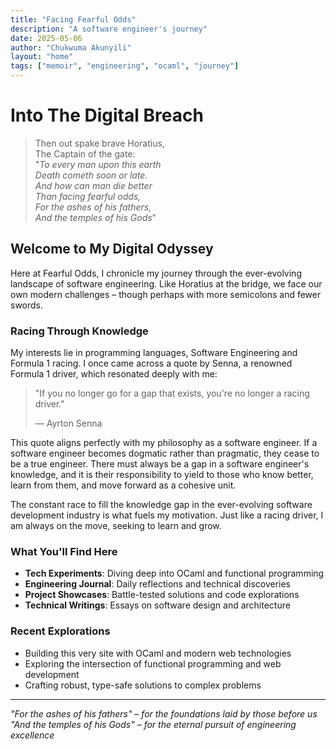```yaml
---
title: "Facing Fearful Odds"
description: "A software engineer's journey"
date: 2025-05-06
author: "Chukwuma Akunyili"
layout: "home"
tags: ["memoir", "engineering", "ocaml", "journey"]
---
```


# Into The Digital Breach

> Then out spake brave Horatius,  
> The Captain of the gate:  
> "*To every man upon this earth  
> Death cometh soon or late.  
> And how can man die better  
> Than facing fearful odds,  
> For the ashes of his fathers,  
> And the temples of his Gods*"

## Welcome to My Digital Odyssey

Here at Fearful Odds, I chronicle my journey through the ever-evolving landscape of software engineering. Like Horatius at the bridge, we face our own modern challenges – though perhaps with more semicolons and fewer swords.

### Racing Through Knowledge

My interests lie in programming languages, Software Engineering and Formula 1 racing. I once came across a quote by Senna, a renowned Formula 1 driver, which resonated deeply with me:

> "If you no longer go for a gap that exists, you're no longer a racing driver."
>
> — Ayrton Senna

This quote aligns perfectly with my philosophy as a software engineer. If a software engineer becomes dogmatic rather than pragmatic, they cease to be a true engineer. There must always be a gap in a software engineer's knowledge, and it is their responsibility to yield to those who know better, learn from them, and move forward as a cohesive unit.

The constant race to fill the knowledge gap in the ever-evolving software development industry is what fuels my motivation. Just like a racing driver, I am always on the move, seeking to learn and grow.

### What You'll Find Here

- **Tech Experiments**: Diving deep into OCaml and functional programming
- **Engineering Journal**: Daily reflections and technical discoveries
- **Project Showcases**: Battle-tested solutions and code explorations
- **Technical Writings**: Essays on software design and architecture

### Recent Explorations

- Building this very site with OCaml and modern web technologies
- Exploring the intersection of functional programming and web development
- Crafting robust, type-safe solutions to complex problems

---

*"For the ashes of his fathers" – for the foundations laid by those before us*  
*"And the temples of his Gods" – for the eternal pursuit of engineering excellence*